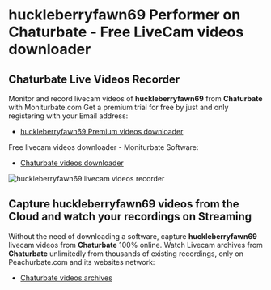 # huckleberryfawn69 Performer on Chaturbate - Free LiveCam videos downloader

## Chaturbate Live Videos Recorder

Monitor and record livecam videos of **huckleberryfawn69** from **Chaturbate** with Moniturbate.com
Get a premium trial for free by just and only registering with your Email address:
* [huckleberryfawn69 Premium videos downloader](https://moniturbate.com/request-demo-licence-key.html)

Free livecam videos downloader - Moniturbate Software:
* [Chaturbate videos downloader](https://moniturbate.com/moniturbate-download-software.html)

![huckleberryfawn69 livecam videos recorder](https://peachurnet.com/templates/moniturbate-software.png)


## Capture huckleberryfawn69 videos from the Cloud and watch your recordings on Streaming

Without the need of downloading a software, capture **huckleberryfawn69** livecam videos from **Chaturbate** 100% online.
Watch Livecam archives from **Chaturbate** unlimitedly from thousands of existing recordings, only on Peachurbate.com and its websites network:
* [Chaturbate videos archives](https://peachurnet.com/)